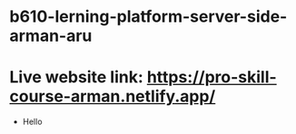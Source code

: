 # b610-lerning-platform-server-side-arman-aru
# Live website link: https://pro-skill-course-arman.netlify.app/

- Hello